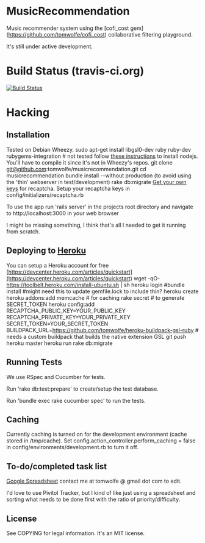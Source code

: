 # MusicRecommendation

Music recommender system using the [cofi_cost gem] (https://github.com/tomwolfe/cofi_cost) collaborative filtering playground.

It's still under active development.

# Build Status (travis-ci.org)

[![Build Status](https://travis-ci.org/tomwolfe/musicrecommendation.png)](https://travis-ci.org/tomwolfe/musicrecommendation)

# Hacking

## Installation

Tested on Debian Wheezy.
     sudo apt-get install libgsl0-dev ruby ruby-dev rubygems-integration # not tested
		 follow [these instructions](https://github.com/joyent/node/wiki/Installing-Node.js-via-package-manager) to install nodejs. You'll have to compile it since it's not in Wheezy's repos.
     git clone git@github.com:tomwolfe/musicrecommendation.git
		 cd musicrecommendation
		 bundle install --without production    (to avoid using the 'thin' webserver in test/development)
		 rake db:migrate
[Get your own keys](http://recaptcha.net/whyrecaptcha.html) for recaptcha.
Setup your recaptcha keys in config/initializers/recaptcha.rb

To use the app run 'rails server' in the projects root directory and navigate to http://localhost:3000 in your web browser

I might be missing something, I think that's all I needed to get it running from scratch.

## Deploying to [Heroku](http://www.heroku.com)

You can setup a Heroku account for free [https://devcenter.heroku.com/articles/quickstart](https://devcenter.heroku.com/articles/quickstart)
     wget -qO- https://toolbelt.heroku.com/install-ubuntu.sh | sh
		 heroku login
		 #bundle install   #might need this to update gemfile.lock to include thin?
		 heroku create
		 heroku addons:add memcache  # for caching
		 rake secret  # to generate SECRET_TOKEN
		 heroku config:add RECAPTCHA_PUBLIC_KEY=YOUR_PUBLIC_KEY RECAPTCHA_PRIVATE_KEY=YOUR_PRIVATE_KEY SECRET_TOKEN=YOUR_SECRET_TOKEN BUILDPACK_URL=https://github.com/tomwolfe/heroku-buildpack-gsl-ruby # needs a custom buildpack that builds the native extension GSL
		 git push heroku master
		 heroku run rake db:migrate

## Running Tests

We use RSpec and Cucumber for tests.

Run 'rake db:test:prepare' to create/setup the test database.

Run 'bundle exec rake cucumber spec' to run the tests.

## Caching

Currently caching is turned on for the development environment (cache stored in /tmp/cache). Set config.action_controller.perform_caching = false in config/environments/development.rb to turn it off.

## To-do/completed task list

[Google Spreadsheet](http://goo.gl/3CsWy) contact me at tomwolfe @ gmail dot com to edit.

I'd love to use Pivitol Tracker, but I kind of like just using a spreadsheet and sorting what needs to be done first with the ratio of priority/difficulty.

## License

See COPYING	for legal information. It's an MIT license.
